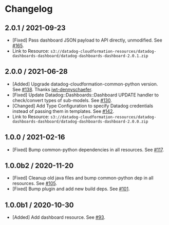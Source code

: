 # Changelog

## 2.0.1 / 2021-09-23

* [Fixed] Pass dashboard JSON payload to API directly, unmodified. See [#165](https://github.com/DataDog/datadog-cloudformation-resources/pull/165).
* Link to Resource: `s3://datadog-cloudformation-resources/datadog-dashboards-dashboard/datadog-dashboards-dashboard-2.0.1.zip`

## 2.0.0 / 2021-06-28

* [Added] Upgrade datadog-cloudformation-common-python version. See [#138](https://github.com/DataDog/datadog-cloudformation-resources/pull/138). Thanks [iwt-dennyschaefer](https://github.com/iwt-dennyschaefer).
* [Fixed] Update Datadog::Dashboards::Dashboard UPDATE handler to check/convert types of sub-models. See [#130](https://github.com/DataDog/datadog-cloudformation-resources/pull/130).
* [Changed]  Add Type Configuration to specify Datadog credentials instead of passing them in templates. See [#142](https://github.com/DataDog/datadog-cloudformation-resources/pull/142).
* Link to Resource: `s3://datadog-cloudformation-resources/datadog-dashboards-dashboard/datadog-dashboards-dashboard-2.0.0.zip`

## 1.0.0 / 2021-02-16

* [Fixed] Bump common-python dependencies in all resources. See [#117](https://github.com/DataDog/datadog-cloudformation-resources/pull/117).

## 1.0.0b2 / 2020-11-20

* [Fixed] Cleanup old java files and bump common-python dep in all resources. See [#105](https://github.com/DataDog/datadog-cloudformation-resources/pull/105).
* [Fixed] Bump plugin and add new build deps. See [#101](https://github.com/DataDog/datadog-cloudformation-resources/pull/101).

## 1.0.0b1 / 2020-10-30

* [Added] Add dashboard resource. See [#93](https://github.com/DataDog/datadog-cloudformation-resources/pull/93).
